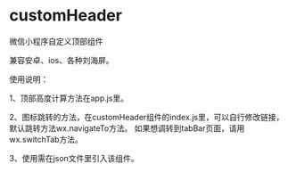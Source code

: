 # customHeader
微信小程序自定义顶部组件

兼容安卓、ios、各种刘海屏。

使用说明：

1、顶部高度计算方法在app.js里。

2、图标跳转的方法，在customHeader组件的index.js里，可以自行修改链接，默认跳转方法wx.navigateTo方法。
如果想调转到tabBar页面，请用wx.switchTab方法。

3、使用需在json文件里引入该组件。
